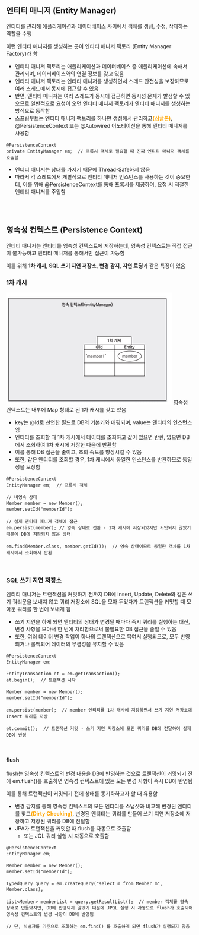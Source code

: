 ## 엔티티 매니저 (Entity Manager) ##
엔티티를 관리해 애플리케이션과 데이터베이스 사이에서 객체를 생성, 수정, 삭제하는 역할을 수행

이런 엔티티 매니저를 생성하는 곳이 엔티티 매니저 팩토리 (Entity Manager Factory)라 함

- 엔티티 매니저 팩토리는 애플리케이션과 데이터베이스 중 애플리케이션에 속해서 관리되며, 데이터베이스와의 연결 정보를 갖고 있음
- 엔티티 매니저 팩토리는 엔티티 매니저를 생성하면서 스레드 안전성을 보장하므로 여러 스레드에서 동시에 접근할 수 있음
- 반면, 엔티티 매니저는 여러 스레드가 동시에 접근하면 동시성 문제가 발생할 수 있으므로 일반적으로 요청이 오면 엔티티 매니저 팩토리가 엔티티 매니저를 생성하는 방식으로 동작함
- 스프링부트는 엔티티 매니저 팩토리를 하나만 생성해서 관리하고<b style="color:orange">(싱글톤)</b>, @PersistenceContext 또는 @Autowired 어노테이션을 통해 엔티티 매니저를 사용함

```
@PersistenceContext
private EntityManager em;  // 프록시 객체로 필요할 때 진짜 엔티티 매니저 객체를 호출함
```
- 엔티티 매니저는 상태를 가지기 때문에 Thread-Safe하지 않음
- 따라서 각 스레드에서 개별적으로 엔티티 매니저 인스턴스를 사용하는 것이 중요한데, 이를 위해 @PersistenceContext를 통해 프록시를 제공하며, 요청 시 적절한 엔티티 매니저를 주입함

<br />
<br />

## 영속성 컨텍스트 (Persistence Context) ##
엔티티 매니저는 엔티티를 영속성 컨텍스트에 저장하는데, 영속성 컨텍스트는 직접 접근이 불가능하고 엔티티 매니저를 통해서만 접근이 가능함

이를 위해 <b>1차 캐시</b>, <b>SQL 쓰기 지연 저장소</b>, <b>변경 감지</b>, <b>지연 로딩</b>과 같은 특징이 있음



### 1차 캐시 ###
![1차 캐시](image-2.png)
영속성 컨텍스트는 내부에 Map 형태로 된 1차 캐시를 갖고 있음
- key는 @Id로 선언한 필드로 DB의 기본키와 매핑되며, value는 엔티티의 인스턴스임
- 엔티티를 조회할 때 1차 캐시에서 데이터를 조회하고 값이 있으면 반환, 없으면 DB에서 조회하여 1차 캐시에 저장한 다음에 반환함
- 이를 통해 DB 접근을 줄이고, 조회 속도를 향상시킬 수 있음
- 또한, 같은 엔티티를 조회할 경우, 1차 캐시에서 동일한 인스턴스를 반환하므로 동일성을 보장함 
```
@PersistenceContext
EntityManager em;  // 프록시 객체

// 비영속 상태
Member member = new Member();
member.setId("memberId");

// 실제 엔티티 매니저 객체에 접근
em.persist(member); // 영속 상태로 전환 - 1차 캐시에 저장되었지만 커밋되지 않았기 때문에 DB에 저장되지 않은 상태

em.find(Member.class, member.getId());  // 영속 상태이므로 동일한 객체를 1차 캐시에서 조회해서 반환
```

<br />

### SQL 쓰기 지연 저장소 ###
엔티티 매니저는 트랜잭션을 커밋하기 전까지 DB에 Insert, Update, Delete와 같은 쓰기 쿼리문을 보내지 않고 쿼리 저장소에 SQL을 모아 두었다가 트랜잭션을 커밋할 때 모아둔 쿼리를 한 번에 보내게 됨
- 쓰기 지연을 하게 되면 엔티티의 상태가 변경될 때마다 즉시 쿼리를 실행하는 대신, 변경 사항을 모아서 한 번에 처리함으로써 불필요한 DB 접근을 줄일 수 있음
- 또한, 여러 데이터 변경 작업이 하나의 트랜잭션으로 묶여서 실행되므로, 모두 반영되거나 롤백되어 데이터의 무결성을 유지할 수 있음
```
@PersistenceContext
EntityManager em;

EntityTransaction et = em.getTransaction();
et.begin();  // 트랜잭션 시작

Member member = new Member();
member.setId("memberId");

em.persist(member);  // member 엔티티를 1차 캐시에 저장하면서 쓰기 지연 저장소에 Insert 쿼리를 저장

et.commit();  // 트랜잭션 커밋 - 쓰기 지연 저장소에 모인 쿼리를 DB에 전달하여 실제 DB에 반영
```

<br />

#### flush ####
flush는 영속성 컨텍스트의 변경 내용을 DB에 반영하는 것으로 트랜잭션이 커밋되기 전에 em.flush()를 호출하면 영속성 컨텍스트에 있는 모든 변경 사항이 즉시 DB에 반영됨

이를 통해 트랜잭션이 커밋되기 전에 상태를 동기화하고자 할 때 유용함

- 변경 감지를 통해 영속성 컨텍스트의 모든 엔티티를 스냅샷과 비교해 변경된 엔티티를 찾고<b style="color:orange">(Dirty Checking)</b>, 변경된 엔티티는 쿼리를 만들어 쓰기 지연 저장소에 저장하고 저장된 쿼리를 DB에 전달함
- JPA가 트랜잭션을 커밋할 때 flush를 자동으로 호출함
  - 또는 JQL 쿼리 실행 시 자동으로 호출함
```
@PersistenceContext
EntityManager em;

Member member = new Member();
member.setId("memberId");

TypedQuery query = em.createQuery("select m from Member m", Member.class);

List<Member> memberList = query.getResultList();  // member 객체를 영속 상태로 만들었지만, DB에 반영되지 않았기 때문에 JPQL 실행 시 자동으로 flush가 호출되어 영속성 컨텍스트의 변경 사항이 DB에 반영됨

// 단, 식별자를 기준으로 조회하는 em.find() 를 호출하게 되면 flush가 실행되지 않음
```